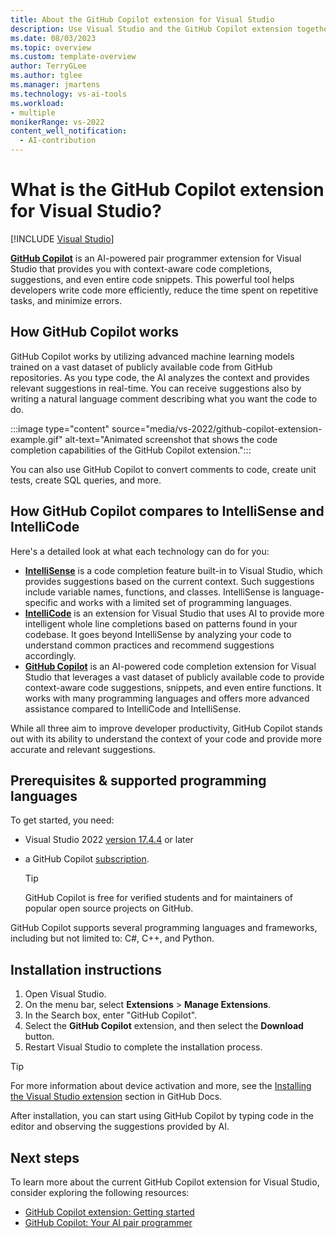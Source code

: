 ```yaml
---
title: About the GitHub Copilot extension for Visual Studio
description: Use Visual Studio and the GitHub Copilot extension together to take advantage of AI and generate detailed info about your code, along with suggested edits, and even new code snippets, too. 
ms.date: 08/03/2023
ms.topic: overview 
ms.custom: template-overview
author: TerryGLee
ms.author: tglee
ms.manager: jmartens
ms.technology: vs-ai-tools
ms.workload:
- multiple
monikerRange: vs-2022
content_well_notification: 
  - AI-contribution
---
```

# What is the GitHub Copilot extension for Visual Studio?

 [!INCLUDE [Visual Studio](~/includes/applies-to-version/vs-windows-only.md)]

[**GitHub Copilot**](https://marketplace.visualstudio.com/items?itemName=GitHub.copilotvs) is an AI-powered pair programmer extension for Visual Studio that provides you with context-aware code completions, suggestions, and even entire code snippets. This powerful tool helps developers write code more efficiently, reduce the time spent on repetitive tasks, and minimize errors.

## How GitHub Copilot works

GitHub Copilot works by utilizing advanced machine learning models trained on a vast dataset of publicly available code from GitHub repositories. As you type code, the AI analyzes the context and provides relevant suggestions in real-time. You can receive suggestions also by writing a natural language comment describing what you want the code to do.

:::image type="content" source="media/vs-2022/github-copilot-extension-example.gif" alt-text="Animated screenshot that shows the code completion capabilities of the GitHub Copilot extension.":::

You can also use GitHub Copilot to convert comments to code, create unit tests, create SQL queries, and more. 

## How GitHub Copilot compares to IntelliSense and IntelliCode

Here's a detailed look at what each technology can do for you:

- **[IntelliSense](using-intellisense.md)** is a code completion feature built-in to Visual Studio, which provides suggestions based on the current context. Such suggestions include variable names, functions, and classes. IntelliSense is language-specific and works with a limited set of programming languages.
- **[IntelliCode](/visualstudio/intellicode/)** is an extension for Visual Studio that uses AI to provide more intelligent whole line completions based on patterns found in your codebase. It goes beyond IntelliSense by analyzing your code to understand common practices and recommend suggestions accordingly.
- **[GitHub Copilot](https://marketplace.visualstudio.com/items?itemName=GitHub.copilotvs)** is an AI-powered code completion extension for Visual Studio that leverages a vast dataset of publicly available code to provide context-aware code suggestions, snippets, and even entire functions. It works with many programming languages and offers more advanced assistance compared to IntelliCode and IntelliSense.
 
While all three aim to improve developer productivity, GitHub Copilot stands out with its ability to understand the context of your code and provide more accurate and relevant suggestions. 

## Prerequisites & supported programming languages

To get started, you need:
+ Visual Studio 2022 [version 17.4.4](/visualstudio/releases/2022/release-history) or later
+ a GitHub Copilot [subscription](https://docs.github.com/enterprise-cloud@latest/billing/managing-billing-for-github-copilot/about-billing-for-github-copilot). 

  > [!TIP]
  > GitHub Copilot is free for verified students and for maintainers of popular open source projects on GitHub.

GitHub Copilot supports several programming languages and frameworks, including but not limited to: C#, C++, and Python.

## Installation instructions

1. Open Visual Studio.
1. On the menu bar, select **Extensions** > **Manage Extensions**.
1. In the Search box, enter "GitHub Copilot".
1. Select the **GitHub Copilot** extension, and then select the **Download** button.
1. Restart Visual Studio to complete the installation process.

> [!TIP]
> For more information about device activation and more, see the [Installing the Visual Studio extension](https://docs.github.com/en/copilot/getting-started-with-github-copilot?tool=visualstudio#installing-the-visual-studio-extension) section in GitHub Docs.

After installation, you can start using GitHub Copilot by typing code in the editor and observing the suggestions provided by AI.

## Next steps

To learn more about the current GitHub Copilot extension for Visual Studio, consider exploring the following resources:

- [GitHub Copilot extension: Getting started](https://docs.github.com/copilot/getting-started-with-github-copilot?tool=visualstudio)
- [GitHub Copilot: Your AI pair programmer](https://github.com/features/copilot)
